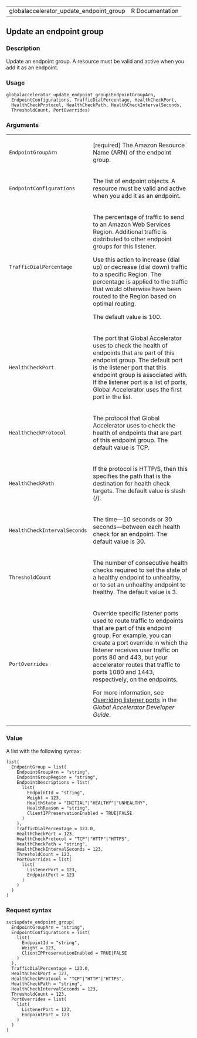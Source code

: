 <table style="width: 100%;">
<tbody>
<tr class="odd">
<td>globalaccelerator_update_endpoint_group</td>
<td style="text-align: right;">R Documentation</td>
</tr>
</tbody>
</table>

## Update an endpoint group

### Description

Update an endpoint group. A resource must be valid and active when you
add it as an endpoint.

### Usage

    globalaccelerator_update_endpoint_group(EndpointGroupArn,
      EndpointConfigurations, TrafficDialPercentage, HealthCheckPort,
      HealthCheckProtocol, HealthCheckPath, HealthCheckIntervalSeconds,
      ThresholdCount, PortOverrides)

### Arguments

<table>
<colgroup>
<col style="width: 35%" />
<col style="width: 65%" />
</colgroup>
<tbody>
<tr class="odd">
<td><code
id="globalaccelerator_update_endpoint_group_:_EndpointGroupArn">EndpointGroupArn</code></td>
<td><p>[required] The Amazon Resource Name (ARN) of the endpoint
group.</p></td>
</tr>
<tr class="even">
<td><code
id="globalaccelerator_update_endpoint_group_:_EndpointConfigurations">EndpointConfigurations</code></td>
<td><p>The list of endpoint objects. A resource must be valid and active
when you add it as an endpoint.</p></td>
</tr>
<tr class="odd">
<td><code
id="globalaccelerator_update_endpoint_group_:_TrafficDialPercentage">TrafficDialPercentage</code></td>
<td><p>The percentage of traffic to send to an Amazon Web Services
Region. Additional traffic is distributed to other endpoint groups for
this listener.</p>
<p>Use this action to increase (dial up) or decrease (dial down) traffic
to a specific Region. The percentage is applied to the traffic that
would otherwise have been routed to the Region based on optimal
routing.</p>
<p>The default value is 100.</p></td>
</tr>
<tr class="even">
<td><code
id="globalaccelerator_update_endpoint_group_:_HealthCheckPort">HealthCheckPort</code></td>
<td><p>The port that Global Accelerator uses to check the health of
endpoints that are part of this endpoint group. The default port is the
listener port that this endpoint group is associated with. If the
listener port is a list of ports, Global Accelerator uses the first port
in the list.</p></td>
</tr>
<tr class="odd">
<td><code
id="globalaccelerator_update_endpoint_group_:_HealthCheckProtocol">HealthCheckProtocol</code></td>
<td><p>The protocol that Global Accelerator uses to check the health of
endpoints that are part of this endpoint group. The default value is
TCP.</p></td>
</tr>
<tr class="even">
<td><code
id="globalaccelerator_update_endpoint_group_:_HealthCheckPath">HealthCheckPath</code></td>
<td><p>If the protocol is HTTP/S, then this specifies the path that is
the destination for health check targets. The default value is slash
(/).</p></td>
</tr>
<tr class="odd">
<td><code
id="globalaccelerator_update_endpoint_group_:_HealthCheckIntervalSeconds">HealthCheckIntervalSeconds</code></td>
<td><p>The time—10 seconds or 30 seconds—between each health check for
an endpoint. The default value is 30.</p></td>
</tr>
<tr class="even">
<td><code
id="globalaccelerator_update_endpoint_group_:_ThresholdCount">ThresholdCount</code></td>
<td><p>The number of consecutive health checks required to set the state
of a healthy endpoint to unhealthy, or to set an unhealthy endpoint to
healthy. The default value is 3.</p></td>
</tr>
<tr class="odd">
<td><code
id="globalaccelerator_update_endpoint_group_:_PortOverrides">PortOverrides</code></td>
<td><p>Override specific listener ports used to route traffic to
endpoints that are part of this endpoint group. For example, you can
create a port override in which the listener receives user traffic on
ports 80 and 443, but your accelerator routes that traffic to ports 1080
and 1443, respectively, on the endpoints.</p>
<p>For more information, see <a
href="https://docs.aws.amazon.com/global-accelerator/latest/dg/about-endpoint-groups-port-override.html">Overriding
listener ports</a> in the <em>Global Accelerator Developer
Guide</em>.</p></td>
</tr>
</tbody>
</table>

### Value

A list with the following syntax:

    list(
      EndpointGroup = list(
        EndpointGroupArn = "string",
        EndpointGroupRegion = "string",
        EndpointDescriptions = list(
          list(
            EndpointId = "string",
            Weight = 123,
            HealthState = "INITIAL"|"HEALTHY"|"UNHEALTHY",
            HealthReason = "string",
            ClientIPPreservationEnabled = TRUE|FALSE
          )
        ),
        TrafficDialPercentage = 123.0,
        HealthCheckPort = 123,
        HealthCheckProtocol = "TCP"|"HTTP"|"HTTPS",
        HealthCheckPath = "string",
        HealthCheckIntervalSeconds = 123,
        ThresholdCount = 123,
        PortOverrides = list(
          list(
            ListenerPort = 123,
            EndpointPort = 123
          )
        )
      )
    )

### Request syntax

    svc$update_endpoint_group(
      EndpointGroupArn = "string",
      EndpointConfigurations = list(
        list(
          EndpointId = "string",
          Weight = 123,
          ClientIPPreservationEnabled = TRUE|FALSE
        )
      ),
      TrafficDialPercentage = 123.0,
      HealthCheckPort = 123,
      HealthCheckProtocol = "TCP"|"HTTP"|"HTTPS",
      HealthCheckPath = "string",
      HealthCheckIntervalSeconds = 123,
      ThresholdCount = 123,
      PortOverrides = list(
        list(
          ListenerPort = 123,
          EndpointPort = 123
        )
      )
    )
